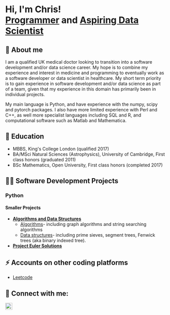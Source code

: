 <h1>Hi, I'm Chris! <br/><a href="https://github.com/chris-henry-holland">Programmer</a> and <a href="https://www.linkedin.com/in/chris-holland-0377a819/">Aspiring Data Scientist</a>
<h2>🔭 About me </h2>
I am a qualified UK medical doctor looking to transition into a software development and/or data science career. My hope is to combine my experience and interest in medicine and programming to eventually work as a software developer or data scientist in healthcare. My short term priority is to gain experience in software development and/or data science as part of a team, given that my experience in this domain has primarily been in individual projects.

My main language is Python, and have experience with the numpy, scipy and pytorch packages. I also have more limited experience with Perl and C++, as well more specialist languages including SQL and R, and computational software such as Matlab and Mathematica.

<h2>🌱 Education</h2>

- MBBS, King's College London (qualified 2017)
- BA/MSci Natural Sciences (Astrophysics), University of Cambridge, First class honors (graduated 2011)
- BSc Mathematics, Open University, First class honors (completed 2017)
<h2>👨‍💻 Software Development Projects</h2>
<h3> Python </h3>
<h4>Smaller Projects</h4>

- <b>[Algorithms and Data Structures](https://github.com/chris-henry-holland/Portfolio/tree/main/Python_projects/Algorithms_and_Datastructures)</b>   
  - [Algorithms](https://github.com/chris-henry-holland/Portfolio/tree/main/Python_projects/Algorithms_and_Datastructures/Algorithms)- including graph algorithms and string searching algorithms
  - [Data structures](https://github.com/chris-henry-holland/Portfolio/tree/main/Python_projects/Algorithms_and_Datastructures/Data_structures)- including prime sieves, segment trees, Fenwick trees (aka binary indexed tree).  
- <b>[Project Euler Solutions](https://github.com/chris-henry-holland/Portfolio/tree/main/Python_projects/Project_Euler)</b>  


<h2> ⚡ Accounts on other coding platforms </h2>

- <a href="https://leetcode.com/sveng101/" target="_blank">Leetcode</a>

<h2> 🤳 Connect with me:</h2>

[<img align="left" alt="JoshMadakor | LinkedIn" width="22px" src="https://cdn.jsdelivr.net/npm/simple-icons@v3/icons/linkedin.svg" />][linkedin]

[linkedin]: https://www.linkedin.com/in/chris-holland-0377a819/

<!--
**chris-henry-holland/chris-henry-holland** is a ✨ _special_ ✨ repository because its `README.md` (this file) appears on your GitHub profile.

Here are some ideas to get you started:

- 🔭 I’m currently working on ...
- 🌱 I’m currently learning ...
- 👯 I’m looking to collaborate on ...
- 🤔 I’m looking for help with ...
- 💬 Ask me about ...
- 📫 How to reach me: ...
- 😄 Pronouns: ...
- ⚡ Fun fact: ...
-->
